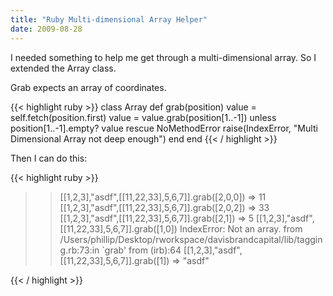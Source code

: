 ```yaml
---
title: "Ruby Multi-dimensional Array Helper"
date: 2009-08-28
---
```


I needed something to help me get through a multi-dimensional array. So I extended the Array class.

Grab expects an array of coordinates.

{{< highlight ruby >}}
class Array
  def grab(position)
    value = self.fetch(position.first)
    value = value.grab(position[1..-1]) unless position[1..-1].empty?
    value
  rescue NoMethodError
    raise(IndexError, "Multi Dimensional Array not deep enough")
  end
end
{{< / highlight >}}

Then I can do this:

{{< highlight ruby >}}
>> [[1,2,3],"asdf",[[11,22,33],5,6,7]].grab([2,0,0])
=> 11
>> [[1,2,3],"asdf",[[11,22,33],5,6,7]].grab([2,0,2])
=> 33
>> [[1,2,3],"asdf",[[11,22,33],5,6,7]].grab([2,1])
=> 5
>> [[1,2,3],"asdf",[[11,22,33],5,6,7]].grab([1,0])
IndexError: Not an array.
	from /Users/phillip/Desktop/rworkspace/davisbrandcapital/lib/tagging.rb:73:in `grab'
	from (irb):64
>> [[1,2,3],"asdf",[[11,22,33],5,6,7]].grab([1])
=> "asdf"
>> 
{{< / highlight >}}
